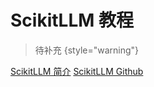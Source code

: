 # ScikitLLM 教程

<show-structure depth="2"/>

> 待补充
{style="warning"}


<seealso>
<category ref="ref_docs">
    <a href="https://mp.weixin.qq.com/s/9PCxat4YNKN9IlkhhDbdQA">ScikitLLM 简介</a>
</category>
<category ref="ref_github">
    <a href="https://github.com/iryna-kondr/scikit-llm">ScikitLLM Github</a>
</category>
<category ref="ref_issues"></category>
<category ref="ref_hf"></category>
<category ref="ref_ms"></category>
</seealso>